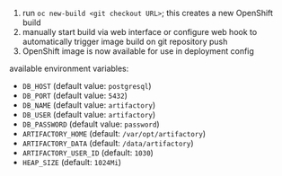 1. run `oc new-build <git checkout URL>`; this creates a new OpenShift build
2. manually start build via web interface or configure web hook to automatically trigger image build on git repository push
3. OpenShift image is now available for use in deployment config

available environment variables:
 - `DB_HOST` (default value: `postgresql`)
 - `DB_PORT` (default value: `5432`)
 - `DB_NAME` (default value: `artifactory`)
 - `DB_USER` (default value: `artifactory`)
 - `DB_PASSWORD` (default value: `password`)
 - `ARTIFACTORY_HOME` (default: `/var/opt/artifactory`)
 - `ARTIFACTORY_DATA` (default: `/data/artifactory`)
 - `ARTIFACTORY_USER_ID` (default: `1030`)
 - `HEAP_SIZE` (default: `1024Mi`)
